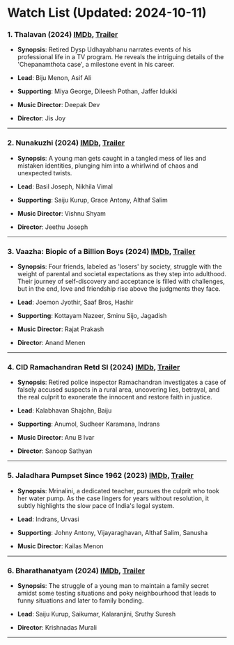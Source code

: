 # Watch List (Updated: 2024-10-11)

### 1. **Thalavan** (2024) [IMDb](https://www.imdb.com/title/tt27510257/), [Trailer](https://www.youtube.com/watch?v=jhUyy5DdUZI)

- **Synopsis**: Retired Dysp Udhayabhanu narrates events of his professional life in a TV program. He reveals the intriguing details of the 'Chepanamthota case', a milestone event in his career.

- **Lead**: Biju Menon, Asif Ali
- **Supporting**: Miya George, Dileesh Pothan, Jaffer Idukki
- **Music Director**: Deepak Dev
- **Director**: Jis Joy

---

### 2. **Nunakuzhi** (2024) [IMDb](https://www.imdb.com/title/tt29274198/), [Trailer](https://www.youtube.com/watch?v=Ek78m6BOGTQ)

- **Synopsis**: A young man gets caught in a tangled mess of lies and mistaken identities, plunging him into a whirlwind of chaos and unexpected twists.

- **Lead**: Basil Joseph, Nikhila Vimal
- **Supporting**: Saiju Kurup, Grace Antony, Althaf Salim
- **Music Director**: Vishnu Shyam
- **Director**: Jeethu Joseph

---

### 3. **Vaazha: Biopic of a Billion Boys** (2024) [IMDb](https://www.imdb.com/title/tt29470244/), [Trailer](https://www.youtube.com/watch?v=B0jPCvKH5kQ)

- **Synopsis**: Four friends, labeled as 'losers' by society, struggle with the weight of parental and societal expectations as they step into adulthood. Their journey of self-discovery and acceptance is filled with challenges, but in the end, love and friendship rise above the judgments they face.

- **Lead**: Joemon Jyothir, Saaf Bros, Hashir
- **Supporting**: Kottayam Nazeer, Sminu Sijo, Jagadish
- **Music Director**: Rajat Prakash
- **Director**: Anand Menen

---

### 4. **CID Ramachandran Retd SI** (2024) [IMDb](https://www.imdb.com/title/tt26931586/), [Trailer](https://www.youtube.com/watch?v=CY7-dFvTgbk)

- **Synopsis**: Retired police inspector Ramachandran investigates a case of falsely accused suspects in a rural area, uncovering lies, betrayal, and the real culprit to exonerate the innocent and restore faith in justice.

- **Lead**: Kalabhavan Shajohn, Baiju
- **Supporting**: Anumol, Sudheer Karamana, Indrans
- **Music Director**: Anu B Ivar
- **Director**: Sanoop Sathyan

---

### 5. **Jaladhara Pumpset Since 1962** (2023) [IMDb](https://www.imdb.com/title/tt20765818/), [Trailer](https://www.youtube.com/watch?v=FaZB4KuOf8g)

- **Synopsis**: Mrinalini, a dedicated teacher, pursues the culprit who took her water pump. As the case lingers for years without resolution, it subtly highlights the slow pace of India's legal system.

- **Lead**: Indrans, Urvasi
- **Supporting**: Johny Antony, Vijayaraghavan, Althaf Salim, Sanusha
- **Music Director**: Kailas Menon

---

### 6. **Bharathanatyam** (2024) [IMDb](https://www.imdb.com/title/tt31639439/), [Trailer](https://www.youtube.com/watch?v=lVnHxwWftxw)

- **Synopsis**: The struggle of a young man to maintain a family secret amidst some testing situations and poky neighbourhood that leads to funny situations and later to family bonding.

- **Lead**: Saiju Kurup, Saikumar, Kalaranjini, Sruthy Suresh
- **Director**: Krishnadas Murali

---

